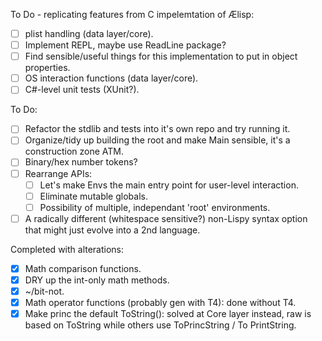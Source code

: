 To Do - replicating features from C impelemtation of Ælisp:
- [ ] plist handling (data layer/core).
- [ ] Implement REPL, maybe use ReadLine package?
- [ ] Find sensible/useful things for this implementation to put in object properties.
- [ ] OS interaction functions (data layer/core).
- [ ] C#-level unit tests (XUnit?).

To Do:
- [ ] Refactor the stdlib and tests into it's own repo and try running it.
- [ ] Organize/tidy up building the root and make Main sensible, it's a construction zone ATM.
- [ ] Binary/hex number tokens?
- [ ] Rearrange APIs:
  - [ ] Let's make Envs the main entry point for user-level interaction.
  - [ ] Eliminate mutable globals.
  - [ ] Possibility of multiple, independant 'root' environments.
- [ ] A radically different (whitespace sensitive?) non-Lispy syntax option that might just evolve into a 2nd language.

Completed with alterations:
- [x] Math comparison functions.
- [x] DRY up the int-only math methods.
- [x] ~/bit-not.
- [x] Math operator functions (probably gen with T4): done without T4.
- [x] Make princ the default ToString(): solved at Core layer instead, raw is based on ToString while others use ToPrincString / To PrintString.
